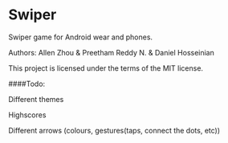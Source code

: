 # Swiper

Swiper game for Android wear and phones.

Authors: Allen Zhou & Preetham Reddy N. & Daniel Hosseinian

This project is licensed under the terms of the MIT license.

####Todo:

Different themes

Highscores

Different arrows (colours, gestures(taps, connect the dots, etc))
